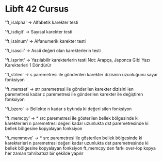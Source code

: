 <h1 aling="center">Libft 42 Cursus</h1>

<p>'ft_isalpha' -> Alfabetik karekter testi </p>
<p>'ft_isdigit' -> Sayısal karekter testi</p>
<p>'ft_isalnum' -> Alfanumerik karekter testi</p>
<p>'ft_isascii' -> Ascii değeri olan karekterlerin testi</p>
<p>'ft_isprint' -> Yazılabilir karekterlerin testi Not: Arapça, Japonca Gibi Yazı Karekterleri 1 Döndürür</p>
<p>'ft_strlen' -> s paremetresi ile gönderilen karekter dizisinin uzunluğunu sayar fonksiyon</p>
<p>'ft_memset' -> str paremetresi ile gönderilen karekter dizisini len paremetresi kadar c paremetresi ile gönderilen karekter ile değiştiren fonksiyon</p>
<p>'ft_bzero' -> Bellekte n kadar s bytında ki değeri silen fonksiyon</p>
<p>'ft_memcpy' -> * src paremetresi ile gösterilen bellek bölgesinde ki karekterleri n paremetresi değeri kadar uzunlukta dst paremetresinde ki bellek bölgesine kopyalayan fonksiyon</p>
<p &text_color="red">'ft_memmove' -> * src paremetresi ile gösterilen bellek bölgesinde ki karekterleri n paremetresi değeri kadar uzunlukta dst paremetresinde ki bellek bölgesine kopyalayan fonksiyon ft_memcpy den farkı over-lop kopya her zaman tahribatsız bir şekilde yapılır </p>

